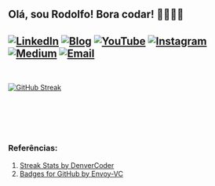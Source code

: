 ## Olá, sou Rodolfo! Bora codar! 👨🏽‍💻😎

[![LinkedIn](https://img.shields.io/badge/LinkedIn-0077B5?style=for-the-badge&logo=linkedin&logoColor=white)](https://www.linkedin.com/in/rodolforicardotech/)
[![Blog](https://img.shields.io/badge/blog-FFA500?style=for-the-badge&logo=blog&logoColor=white)](https://rodolforicardotech.github.io)
[![YouTube](https://img.shields.io/badge/YouTube-FF0000?style=for-the-badge&logo=youtube&logoColor=white)](https://www.youtube.com/channel/UCor8UQO0WwRDVheubXZptZg/videos)
[![Instagram](https://img.shields.io/badge/Instagram-E4405F?style=for-the-badge&logo=instagram&logoColor=white)](http://instagram.com/rodolforicardotech)
[![Medium](https://img.shields.io/badge/Medium-12100E?style=for-the-badge&logo=medium&logoColor=white)](https://medium.com/@rodolforicardotech)
[![Email](https://img.shields.io/badge/Gmail-D14836?style=for-the-badge&logo=gmail&logoColor=white)](mailto:rodolforicardotech@gmail.com)
---
<br>

[![GitHub Streak](http://github-readme-streak-stats.herokuapp.com?user=rodolforicardotech&theme=dark&date_format=M%20j%5B%2C%20Y%5D)](https://git.io/streak-stats)

<!--
**rodolforicardotech/rodolforicardotech** is a ✨ _special_ ✨ repository because its `README.md` (this file) appears on your GitHub profile.

Here are some ideas to get you started:

- 🔭 I’m currently working on ...
- 🌱 I’m currently learning ...
- 👯 I’m looking to collaborate on ...
- 🤔 I’m looking for help with ...
- 💬 Ask me about ...
- 📫 How to reach me: ...
- 😄 Pronouns: ...
- ⚡ Fun fact: ...
-->








<br/>
<br/>
<br/>
<br/>

### Referências:
<ol>
  <li><a href="https://github.com/DenverCoder1/github-readme-streak-stats">Streak Stats by DenverCoder</a></li>
  <li><a href="https://github.com/Envoy-VC/Badges-for-GitHub">Badges for GitHub by Envoy-VC</a></li>
</ol>
